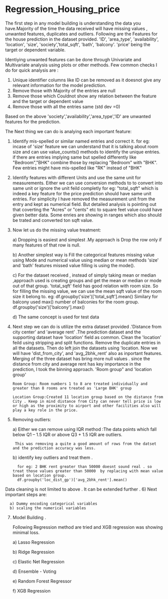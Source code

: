 # Regression_Housing_price
The first step in any model building is understanding the data you have.Majority of the time the data received will have missing values ,
unwanted features, duplicates and outliers. 
Following are the Features for the house prediction in the dataset provided.
'ID', 'area_type', 'availability', 'location', 'size', 'society','total_sqft', 'bath', 'balcony'.
'price' being the target or dependent variable.

Identiying unwanted features can be done through Univariate and Multivariate analysis using plots or other methods. 
Few common checks I do for quick analysis are :
1) Unique identifier columns like ID can be removed as it doesnot give any relevant information for the model prediction.    
2) Remove those with Majority of the entries are null
3) Remove those which Couldnot show any relation between the feature and the target or dependent value
4) Remove those with all the entries same (std dev =0)

Based on the above 'society','availability','area_type','ID' are unwanted features for the prediction.

The Next thing we can do is analying each important feature:
1) Identify mis-spelled or similar named entries and correct it.
	  for eg: incase of 'size' feature we can understand that it is talking about room size and can use value_counts() methods to identify the unique entries. if there are entries implying same but spelled differently like "Bedroom","BHK" combine those by replacing "Bedroom" with "BHK". Few entries might have mis-spelled like "RK" instead of "BHK"
2) Identify features with different Units and use the same unit for measurements. Either we can use conversion methods to to convert into same unit or ignore the unit feild completly
    for eg: "total_sqft" which is indeed a key feature for the price prediction should have same unit entries. For simplicity I have removed the measurement unit from the entry and kept as numerical field.
    But detailed analysis is pointing out that coverting the "Acres" or "cents" etc to square feet value could have given better data.
    Some enries are showing in ranges which also should be trated and converted ton sqft value.
    
3) Now let us do the missing value treatment:

    a) Dropping is easiest and simplest .My approach is Drop the row only if many features of that row is null.
    
    b) Another simplest way is Fill the categorical features missing value using Mode and numerical value using median or mean methods
       'size' and 'bath' features missed value filling is using the mode().
       
    c) For the dataset received , instead of simply taking mean or median ,approach used is creating groups and get the mean or median or mode out of that group.
       'total_sqft' field  has good relation with room size. So for filling the missing value, we can use the mean sqft value of the room size it belong to.
        eg: df.groupby('size')['total_sqft'].mean()
        Similary for balcony used max() number of balconies for the room group. 
        df.groupby('size')['balcony'].max()
        
    d) The same concept is used for test data
   
 4) Next step we can do is utilize the extra dataset provided .'Distance from city center' and 'average rent' .The prediction dataset and the supporting dataset have 'location' field as common. 
        Clean the 'location' feild using stripping and split functions.
        Remove the duplicate entries in all the datasets.
        Then do left join the datasets using 'location. Now we will have 'dist_from_city', and 'avg_2bhk_rent' also as inportant features.
        Merging of the three dataset has bring more null values . since the distance from city and average rent has key importance in the prediction, I took the binning approach.
   'Room group" and 'location group'
   
        Room Group: Room numbers 1 to 8 are treated individually and greater than 8 rooms are treated as 'Large BHK' group
        
        Location Group:Created 11 location group based on the distance from City . Keep in mind distance from City can never tell price is low or high as the proximity to airport and other facilities also will play a key role in the price.
          
 5) Removing outliers:
 
      a) Either we can remove using IQR method :The data points which fall below Q1 – 1.5 IQR or above Q3 + 1.5 IQR are outliers.
      
         This was removing a quite a good amount of rows from the datset and the prediction accuracy was less.
         
      b) identify key outliers and treat them . 
      
          for eg: 2 BHK rent greater than 50000 doesnt sound real . so treat those values greater than 50000  by replacing with mean value based on location group.
          df.groupby('loc_dist_gp')['avg_2bhk_rent'].mean()
      
 Data cleaning is not limited to above . It can be extended further .
 6) Next important steps are:
 
      a) Dummy encoding categorical variables
      b) scaling the numerical variables
      
7) Model Building .
      
      Following Regression method are tried and XGB regression was showing minimal loss.
      
      a) Lasso Regression
      
      b) Ridge Regression
      
      c) Elastic Net Regression
      
      d) Ensemble - Voting
      
      e) Random Forest Regressor
      
      f) XGB Regression 
